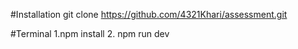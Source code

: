 #Installation
git clone https://github.com/4321Khari/assessment.git

#Terminal
1.npm install
2. npm run dev 
